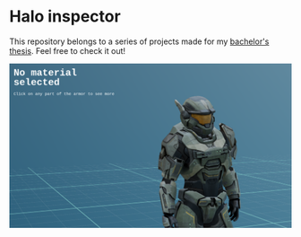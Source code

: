 # Halo inspector

This repository belongs to a series of projects made for my [bachelor's thesis](https://tfg-docs.vercel.app/). Feel free to check it out!

![Image](/readme.png)
